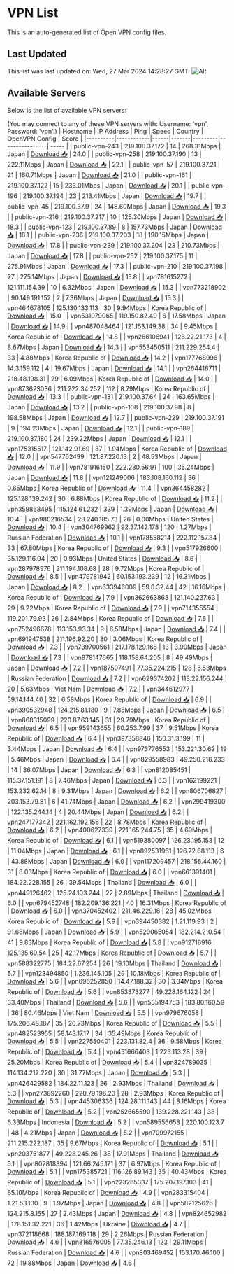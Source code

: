 # VPN List

This is an auto-generated list of Open VPN config files.

## Last Updated

This list was last updated on: Wed, 27 Mar 2024 14:28:27 GMT.
![Alt](https://repobeats.axiom.co/api/embed/186b98318ef1479477931607c1ad7d823f12451f.svg "Repobeats analytics image")

## Available Servers

Below is the list of available VPN servers:

(You may connect to any of these VPN servers with: Username: 'vpn', Password: 'vpn'.)
| Hostname | IP Address | Ping | Speed | Country | OpenVPN Config | Score |
|----------|------------|------|-------|---------|----------------| ----- |
| public-vpn-243 | 219.100.37.172 | 14 | 268.31Mbps | Japan | [Download 📥](./configs/server_0_JP.ovpn) | 24.0 |
| public-vpn-258 | 219.100.37.190 | 13 | 222.11Mbps | Japan | [Download 📥](./configs/server_1_JP.ovpn) | 22.1 |
| public-vpn-57 | 219.100.37.21 | 21 | 160.71Mbps | Japan | [Download 📥](./configs/server_2_JP.ovpn) | 21.0 |
| public-vpn-161 | 219.100.37.122 | 15 | 233.01Mbps | Japan | [Download 📥](./configs/server_3_JP.ovpn) | 20.1 |
| public-vpn-196 | 219.100.37.194 | 23 | 213.41Mbps | Japan | [Download 📥](./configs/server_4_JP.ovpn) | 19.7 |
| public-vpn-45 | 219.100.37.9 | 24 | 148.60Mbps | Japan | [Download 📥](./configs/server_5_JP.ovpn) | 19.3 |
| public-vpn-216 | 219.100.37.217 | 10 | 125.30Mbps | Japan | [Download 📥](./configs/server_6_JP.ovpn) | 18.3 |
| public-vpn-123 | 219.100.37.89 | 8 | 157.73Mbps | Japan | [Download 📥](./configs/server_7_JP.ovpn) | 18.1 |
| public-vpn-236 | 219.100.37.203 | 18 | 190.15Mbps | Japan | [Download 📥](./configs/server_8_JP.ovpn) | 17.8 |
| public-vpn-239 | 219.100.37.204 | 23 | 210.73Mbps | Japan | [Download 📥](./configs/server_9_JP.ovpn) | 17.8 |
| public-vpn-252 | 219.100.37.175 | 11 | 275.91Mbps | Japan | [Download 📥](./configs/server_10_JP.ovpn) | 17.3 |
| public-vpn-210 | 219.100.37.198 | 27 | 275.14Mbps | Japan | [Download 📥](./configs/server_11_JP.ovpn) | 15.8 |
| vpn781615272 | 121.111.154.39 | 10 | 6.32Mbps | Japan | [Download 📥](./configs/server_12_JP.ovpn) | 15.3 |
| vpn773218902 | 90.149.191.152 | 2 | 7.36Mbps | Japan | [Download 📥](./configs/server_13_JP.ovpn) | 15.3 |
| vpn464678105 | 125.130.133.113 | 30 | 9.94Mbps | Korea Republic of | [Download 📥](./configs/server_14_KR.ovpn) | 15.0 |
| vpn531079065 | 119.150.82.49 | 6 | 17.58Mbps | Japan | [Download 📥](./configs/server_15_JP.ovpn) | 14.9 |
| vpn487048464 | 121.153.149.38 | 34 | 9.45Mbps | Korea Republic of | [Download 📥](./configs/server_16_KR.ovpn) | 14.8 |
| vpn266106941 | 126.22.21.173 | 4 | 8.67Mbps | Japan | [Download 📥](./configs/server_17_JP.ovpn) | 14.3 |
| vpn553450511 | 211.229.254.4 | 33 | 4.88Mbps | Korea Republic of | [Download 📥](./configs/server_18_KR.ovpn) | 14.2 |
| vpn177768996 | 14.3.159.112 | 4 | 19.67Mbps | Japan | [Download 📥](./configs/server_19_JP.ovpn) | 14.1 |
| vpn264416711 | 218.48.198.31 | 29 | 6.09Mbps | Korea Republic of | [Download 📥](./configs/server_20_KR.ovpn) | 14.0 |
| vpn873623036 | 211.222.34.252 | 112 | 8.79Mbps | Korea Republic of | [Download 📥](./configs/server_21_KR.ovpn) | 13.3 |
| public-vpn-131 | 219.100.37.64 | 24 | 163.65Mbps | Japan | [Download 📥](./configs/server_22_JP.ovpn) | 13.2 |
| public-vpn-108 | 219.100.37.98 | 8 | 198.58Mbps | Japan | [Download 📥](./configs/server_23_JP.ovpn) | 12.7 |
| public-vpn-229 | 219.100.37.191 | 9 | 194.23Mbps | Japan | [Download 📥](./configs/server_24_JP.ovpn) | 12.1 |
| public-vpn-189 | 219.100.37.180 | 24 | 239.22Mbps | Japan | [Download 📥](./configs/server_25_JP.ovpn) | 12.1 |
| vpn175315517 | 121.142.91.69 | 37 | 1.94Mbps | Korea Republic of | [Download 📥](./configs/server_26_KR.ovpn) | 12.0 |
| vpn547762499 | 121.87.220.13 | 2 | 48.53Mbps | Japan | [Download 📥](./configs/server_27_JP.ovpn) | 11.9 |
| vpn781916150 | 222.230.56.91 | 100 | 35.24Mbps | Japan | [Download 📥](./configs/server_28_JP.ovpn) | 11.8 |
| vpn121249006 | 183.108.160.112 | 36 | 0.65Mbps | Korea Republic of | [Download 📥](./configs/server_29_KR.ovpn) | 11.4 |
| vpn364458282 | 125.128.139.242 | 30 | 6.88Mbps | Korea Republic of | [Download 📥](./configs/server_30_KR.ovpn) | 11.2 |
| vpn359868495 | 115.124.61.232 | 339 | 1.39Mbps | Japan | [Download 📥](./configs/server_31_JP.ovpn) | 10.4 |
| vpn980216534 | 23.240.185.73 | 26 | 0.00Mbps | United States | [Download 📥](./configs/server_32_US.ovpn) | 10.4 |
| vpn304769962 | 92.37.142.178 | 120 | 1.27Mbps | Russian Federation | [Download 📥](./configs/server_33_RU.ovpn) | 10.1 |
| vpn178558214 | 222.112.157.84 | 33 | 67.80Mbps | Korea Republic of | [Download 📥](./configs/server_34_KR.ovpn) | 9.3 |
| vpn517926600 | 35.129.116.94 | 20 | 0.93Mbps | United States | [Download 📥](./configs/server_35_US.ovpn) | 8.6 |
| vpn287978976 | 211.194.108.68 | 28 | 9.72Mbps | Korea Republic of | [Download 📥](./configs/server_36_KR.ovpn) | 8.5 |
| vpn479781942 | 60.153.193.239 | 12 | 16.31Mbps | Japan | [Download 📥](./configs/server_37_JP.ovpn) | 8.2 |
| vpn633946009 | 59.8.32.44 | 42 | 16.16Mbps | Korea Republic of | [Download 📥](./configs/server_38_KR.ovpn) | 7.9 |
| vpn362663863 | 121.140.237.63 | 29 | 9.22Mbps | Korea Republic of | [Download 📥](./configs/server_39_KR.ovpn) | 7.9 |
| vpn714355554 | 119.201.79.93 | 26 | 2.84Mbps | Korea Republic of | [Download 📥](./configs/server_40_KR.ovpn) | 7.6 |
| vpn752496678 | 113.153.93.34 | 9 | 6.58Mbps | Japan | [Download 📥](./configs/server_41_JP.ovpn) | 7.4 |
| vpn691947538 | 211.196.92.20 | 30 | 3.06Mbps | Korea Republic of | [Download 📥](./configs/server_42_KR.ovpn) | 7.3 |
| vpn739700561 | 217.178.129.166 | 13 | 3.90Mbps | Japan | [Download 📥](./configs/server_43_JP.ovpn) | 7.3 |
| vpn878147665 | 118.158.64.205 | 8 | 49.49Mbps | Japan | [Download 📥](./configs/server_44_JP.ovpn) | 7.2 |
| vpn187507491 | 77.35.224.215 | 128 | 5.53Mbps | Russian Federation | [Download 📥](./configs/server_45_RU.ovpn) | 7.2 |
| vpn629374202 | 113.22.156.244 | 20 | 5.63Mbps | Viet Nam | [Download 📥](./configs/server_46_VN.ovpn) | 7.2 |
| vpn344612977 | 59.14.144.40 | 32 | 6.58Mbps | Korea Republic of | [Download 📥](./configs/server_47_KR.ovpn) | 6.9 |
| vpn390532948 | 124.215.81.180 | 9 | 7.85Mbps | Japan | [Download 📥](./configs/server_48_JP.ovpn) | 6.5 |
| vpn868315099 | 220.87.63.145 | 31 | 29.79Mbps | Korea Republic of | [Download 📥](./configs/server_49_KR.ovpn) | 6.5 |
| vpn959143655 | 60.253.7.99 | 37 | 9.51Mbps | Korea Republic of | [Download 📥](./configs/server_50_KR.ovpn) | 6.4 |
| vpn397358846 | 150.31.3.199 | 11 | 3.44Mbps | Japan | [Download 📥](./configs/server_51_JP.ovpn) | 6.4 |
| vpn973776553 | 153.221.30.62 | 19 | 5.46Mbps | Japan | [Download 📥](./configs/server_52_JP.ovpn) | 6.4 |
| vpn829558983 | 49.250.216.233 | 14 | 36.07Mbps | Japan | [Download 📥](./configs/server_53_JP.ovpn) | 6.3 |
| vpn812085451 | 115.37.151.191 | 8 | 7.46Mbps | Japan | [Download 📥](./configs/server_54_JP.ovpn) | 6.3 |
| vpn162199221 | 153.232.62.14 | 8 | 9.31Mbps | Japan | [Download 📥](./configs/server_55_JP.ovpn) | 6.2 |
| vpn806706827 | 203.153.79.81 | 6 | 41.74Mbps | Japan | [Download 📥](./configs/server_56_JP.ovpn) | 6.2 |
| vpn299419300 | 122.135.244.14 | 4 | 20.44Mbps | Japan | [Download 📥](./configs/server_57_JP.ovpn) | 6.2 |
| vpn247177342 | 221.162.192.156 | 22 | 8.78Mbps | Korea Republic of | [Download 📥](./configs/server_58_KR.ovpn) | 6.2 |
| vpn400627339 | 221.165.244.75 | 35 | 4.69Mbps | Korea Republic of | [Download 📥](./configs/server_59_KR.ovpn) | 6.1 |
| vpn519380097 | 126.23.195.153 | 12 | 11.04Mbps | Japan | [Download 📥](./configs/server_60_JP.ovpn) | 6.1 |
| vpn892531961 | 126.72.68.113 | 6 | 43.88Mbps | Japan | [Download 📥](./configs/server_61_JP.ovpn) | 6.0 |
| vpn117209457 | 218.156.44.160 | 31 | 8.03Mbps | Korea Republic of | [Download 📥](./configs/server_62_KR.ovpn) | 6.0 |
| vpn661391401 | 184.22.228.155 | 26 | 39.54Mbps | Thailand | [Download 📥](./configs/server_63_TH.ovpn) | 6.0 |
| vpn449126462 | 125.24.103.244 | 22 | 2.89Mbps | Thailand | [Download 📥](./configs/server_64_TH.ovpn) | 6.0 |
| vpn679452748 | 182.209.136.221 | 40 | 16.31Mbps | Korea Republic of | [Download 📥](./configs/server_65_KR.ovpn) | 6.0 |
| vpn370452402 | 211.46.229.16 | 28 | 45.02Mbps | Korea Republic of | [Download 📥](./configs/server_66_KR.ovpn) | 5.9 |
| vpn394450382 | 1.21.119.93 | 2 | 91.68Mbps | Japan | [Download 📥](./configs/server_67_JP.ovpn) | 5.9 |
| vpn529065054 | 182.214.210.54 | 41 | 9.83Mbps | Korea Republic of | [Download 📥](./configs/server_68_KR.ovpn) | 5.8 |
| vpn912716916 | 125.135.60.54 | 25 | 42.17Mbps | Korea Republic of | [Download 📥](./configs/server_69_KR.ovpn) | 5.7 |
| vpn588322775 | 184.22.67.254 | 26 | 19.10Mbps | Thailand | [Download 📥](./configs/server_70_TH.ovpn) | 5.7 |
| vpn123494850 | 1.236.145.105 | 29 | 10.18Mbps | Korea Republic of | [Download 📥](./configs/server_71_KR.ovpn) | 5.6 |
| vpn696252850 | 14.47.188.32 | 30 | 3.34Mbps | Korea Republic of | [Download 📥](./configs/server_72_KR.ovpn) | 5.6 |
| vpn853373277 | 49.228.164.122 | 24 | 33.40Mbps | Thailand | [Download 📥](./configs/server_73_TH.ovpn) | 5.6 |
| vpn535194753 | 183.80.160.59 | 36 | 80.46Mbps | Viet Nam | [Download 📥](./configs/server_74_VN.ovpn) | 5.5 |
| vpn979676058 | 175.206.48.187 | 35 | 20.73Mbps | Korea Republic of | [Download 📥](./configs/server_75_KR.ovpn) | 5.5 |
| vpn482523955 | 58.143.17.17 | 34 | 35.49Mbps | Korea Republic of | [Download 📥](./configs/server_76_KR.ovpn) | 5.5 |
| vpn227550401 | 223.131.82.4 | 36 | 9.58Mbps | Korea Republic of | [Download 📥](./configs/server_77_KR.ovpn) | 5.4 |
| vpn451666403 | 1.223.113.28 | 39 | 25.20Mbps | Korea Republic of | [Download 📥](./configs/server_78_KR.ovpn) | 5.4 |
| vpn824789035 | 114.134.212.220 | 30 | 31.77Mbps | Japan | [Download 📥](./configs/server_79_JP.ovpn) | 5.3 |
| vpn426429582 | 184.22.11.123 | 26 | 2.93Mbps | Thailand | [Download 📥](./configs/server_80_TH.ovpn) | 5.3 |
| vpn273892260 | 220.79.196.23 | 28 | 2.93Mbps | Korea Republic of | [Download 📥](./configs/server_81_KR.ovpn) | 5.3 |
| vpn445306336 | 124.28.111.143 | 44 | 8.16Mbps | Korea Republic of | [Download 📥](./configs/server_82_KR.ovpn) | 5.2 |
| vpn252665590 | 139.228.221.143 | 38 | 6.33Mbps | Indonesia | [Download 📥](./configs/server_83_ID.ovpn) | 5.2 |
| vpn589556658 | 220.100.123.7 | 48 | 4.21Mbps | Japan | [Download 📥](./configs/server_84_JP.ovpn) | 5.2 |
| vpn709972155 | 211.215.222.187 | 35 | 9.67Mbps | Korea Republic of | [Download 📥](./configs/server_85_KR.ovpn) | 5.1 |
| vpn203751877 | 49.228.245.26 | 38 | 17.91Mbps | Thailand | [Download 📥](./configs/server_86_TH.ovpn) | 5.1 |
| vpn802818394 | 121.66.245.171 | 37 | 6.97Mbps | Korea Republic of | [Download 📥](./configs/server_87_KR.ovpn) | 5.1 |
| vpn175385721 | 116.126.89.143 | 35 | 40.43Mbps | Korea Republic of | [Download 📥](./configs/server_88_KR.ovpn) | 5.1 |
| vpn223265337 | 175.207.197.103 | 41 | 65.10Mbps | Korea Republic of | [Download 📥](./configs/server_89_KR.ovpn) | 4.9 |
| vpn283315404 | 1.21.53.130 | 9 | 1.97Mbps | Japan | [Download 📥](./configs/server_90_JP.ovpn) | 4.8 |
| vpn582125626 | 124.215.8.155 | 27 | 2.43Mbps | Japan | [Download 📥](./configs/server_91_JP.ovpn) | 4.8 |
| vpn824652982 | 178.151.32.221 | 36 | 1.42Mbps | Ukraine | [Download 📥](./configs/server_92_UA.ovpn) | 4.7 |
| vpn372118668 | 188.187.169.118 | 29 | 2.26Mbps | Russian Federation | [Download 📥](./configs/server_93_RU.ovpn) | 4.6 |
| vpn816576005 | 77.35.246.13 | 123 | 29.11Mbps | Russian Federation | [Download 📥](./configs/server_94_RU.ovpn) | 4.6 |
| vpn803469452 | 153.170.46.100 | 72 | 19.88Mbps | Japan | [Download 📥](./configs/server_95_JP.ovpn) | 4.6 |
